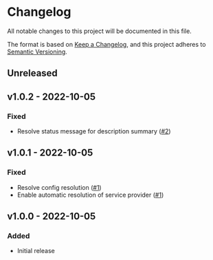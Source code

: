 # Changelog

All notable changes to this project will be documented in this file.

The format is based on [Keep a Changelog](https://keepachangelog.com), and this project adheres to [Semantic Versioning](https://semver.org).

## Unreleased

## v1.0.2 - 2022-10-05

### Fixed
- Resolve status message for description summary ([#2](https://github.com/parceltrap/driver-dhl/pull/2))

## v1.0.1 - 2022-10-05

### Fixed
- Resolve config resolution ([#1](https://github.com/parceltrap/driver-dhl/pull/1))
- Enable automatic resolution of service provider ([#1](https://github.com/parceltrap/driver-dhl/pull/1))

## v1.0.0 - 2022-10-05

### Added
- Initial release

